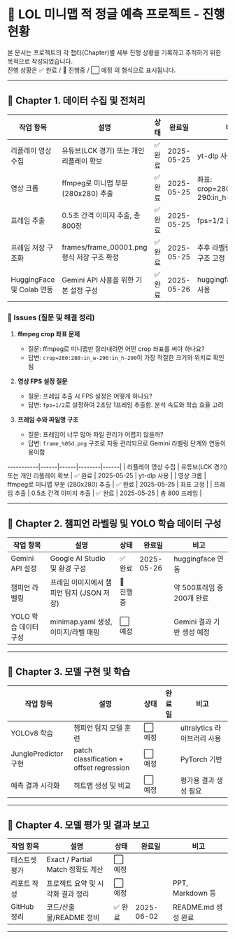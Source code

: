 
# 🧠 LOL 미니맵 적 정글 예측 프로젝트 - 진행 현황

본 문서는 프로젝트의 각 챕터(Chapter)별 세부 진행 상황을 기록하고 추적하기 위한 목적으로 작성되었습니다.  
진행 상황은 ✅ 완료 / 🔄 진행중 / ⬜ 예정 의 형식으로 표시됩니다.

---


## 📁 Chapter 1. 데이터 수집 및 전처리

| 작업 항목 | 설명 | 상태 | 완료일 | 비고 |
|-----------|------|------|--------|------|
| 리플레이 영상 수집 | 유튜브(LCK 경기) 또는 개인 리플레이 확보 | ✅ 완료 | 2025-05-25 | yt-dlp 사용 |
| 영상 크롭 | ffmpeg로 미니맵 부분 (280x280) 추출 | ✅ 완료 | 2025-05-25 | 좌표: crop=280:280:in_w-290:in_h-290 |
| 프레임 추출 | 0.5초 간격 이미지 추출, 총 800장 | ✅ 완료 | 2025-05-25 | fps=1/2 옵션 적용 |
| 프레임 저장 구조화 | frames/frame_00001.png 형식 저장 구조 확정 | ✅ 완료 | 2025-05-25 | 추후 라벨링 연동 위해 구조 고정 |
| HuggingFace 및 Colab 연동 | Gemini API 사용을 위한 기본 설정 구성 | ✅ 완료 | 2025-05-26 | huggingface token 사용 |

### 🐞 Issues (질문 및 해결 정리)

1. **ffmpeg crop 좌표 문제**
   - 질문: ffmpeg로 미니맵만 잘라내려면 어떤 crop 좌표를 써야 하나요?
   - 답변: `crop=280:280:in_w-290:in_h-290`이 가장 적절한 크기와 위치로 확인됨

2. **영상 FPS 설정 질문**
   - 질문: 프레임 추출 시 FPS 설정은 어떻게 하나요?
   - 답변: `fps=1/2`로 설정하여 2초당 1프레임 추출함. 분석 속도와 학습 효율 고려

3. **프레임 수와 파일명 구조**
   - 질문: 프레임이 너무 많아 파일 관리가 어렵지 않을까?
   - 답변: `frame_%05d.png` 구조로 자동 관리되므로 Gemini 라벨링 단계와 연동이 용이함

-----------|------|------|--------|------|
| 리플레이 영상 수집 | 유튜브(LCK 경기) 또는 개인 리플레이 확보 | ✅ 완료 | 2025-05-25 | yt-dlp 사용 |
| 영상 크롭 | ffmpeg로 미니맵 부분 (280x280) 추출 | ✅ 완료 | 2025-05-25 | 좌표 고정 |
| 프레임 추출 | 0.5초 간격 이미지 추출 | ✅ 완료 | 2025-05-25 | 총 800 프레임 |

---

## 📁 Chapter 2. 챔피언 라벨링 및 YOLO 학습 데이터 구성

| 작업 항목 | 설명 | 상태 | 완료일 | 비고 |
|-----------|------|------|--------|------|
| Gemini API 설정 | Google AI Studio 및 환경 구성 | ✅ 완료 | 2025-05-26 | huggingface 연동 |
| 챔피언 라벨링 | 프레임 이미지에서 챔피언 탐지 (JSON 저장) | 🔄 진행중 |  | 약 500프레임 중 200개 완료 |
| YOLO 학습 데이터 구성 | minimap.yaml 생성, 이미지/라벨 매핑 | ⬜ 예정 |  | Gemini 결과 기반 생성 예정 |

---

## 📁 Chapter 3. 모델 구현 및 학습

| 작업 항목 | 설명 | 상태 | 완료일 | 비고 |
|-----------|------|------|--------|------|
| YOLOv8 학습 | 챔피언 탐지 모델 훈련 | ⬜ 예정 |  | ultralytics 라이브러리 사용 |
| JunglePredictor 구현 | patch classification + offset regression | ⬜ 예정 |  | PyTorch 기반 |
| 예측 결과 시각화 | 히트맵 생성 및 비교 | ⬜ 예정 |  | 평가용 결과 생성 필요 |

---

## 📁 Chapter 4. 모델 평가 및 결과 보고

| 작업 항목 | 설명 | 상태 | 완료일 | 비고 |
|-----------|------|------|--------|------|
| 테스트셋 평가 | Exact / Partial Match 정확도 계산 | ⬜ 예정 |  | |
| 리포트 작성 | 프로젝트 요약 및 시각화 결과 정리 | ⬜ 예정 |  | PPT, Markdown 등 |
| GitHub 정리 | 코드/산출물/README 정비 | ✅ 완료 | 2025-06-02 | README.md 생성 완료 |

---
